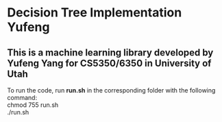 # Decision Tree Implementation Yufeng
## This is a machine learning library developed by Yufeng Yang for CS5350/6350 in University of Utah
To run the code, run **run.sh** in the corresponding folder with the following command:\
chmod 755 run.sh \
./run.sh
